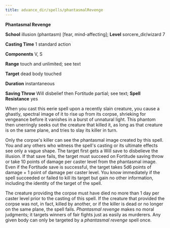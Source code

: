 ```yaml
---
title: advance_dir/spells/phantasmalRevenge
---
```

 **Phantasmal Revenge**

**School** illusion (phantasm) [fear, mind-affecting]; **Level** sorcere_dir/wizard 7

**Casting Time** 1 standard action

**Components** V, S

**Range** touch and unlimited; see text

**Target** dead body touched

**Duration** instantaneous

**Saving Throw** Will disbelief then Fortitude partial; see text; **Spell Resistance** yes

When you cast this eerie spell upon a recently slain creature, you cause a ghastly, spectral image of it to rise up from its corpse, shrieking for vengeance before it vanishes in a burst of unnatural light. This phantom then unerringly seeks out the creature that killed it, as long as that creature is on the same plane, and tries to slay its killer in turn.

Only the corpse's killer can see the phantasmal image created by this spell. You and any others who witness the spell's casting or its ultimate effects see only a vague shape. The target first gets a Will save to disbelieve the illusion. If that save fails, the target must succeed on Fortitude saving throw or take 10 points of damage per caster level from the phantasmal image. Even if the Fortitude save is successful, the target takes 5d6 points of damage + 1 point of damage per caster level. You know immediately if the spell succeeded or failed to kill its target but gain no other information, including the identity of the target of the spell.

The creature providing the corpse must have died no more than 1 day per caster level prior to the casting of this spell. If the creature that provided the corpse was not, in fact, killed by another, or if the killer is dead or no longer on the same plane, the spell fails. _Phantasmal revenge_ makes no moral judgments; it targets winners of fair fights just as easily as murderers. Any given body can only be targeted by a _phantasmal revenge_ spell once.

